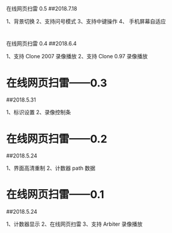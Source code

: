 ﻿# 
在线网页扫雷 0.5
##2018.7.18

1、背景切换
2、支持问号模式
3、支持中键操作
4、
手机屏幕自适应

# 
在线网页扫雷 0.4
##2018.6.4

1、支持 Clone 2007 录像播放
2、支持 Clone 0.97 录像播放

# 在线网页扫雷——0.3
##2018.5.31

1、标识设置
2、录像控制条



# 在线网页扫雷——0.2
##2018.5.24

1、界面高清重制
2、计数器 path 数据

# 在线网页扫雷——0.1
##2018.5.24

1、计数器显示
2、在线网页扫雷
3、支持 Arbiter 录像播放